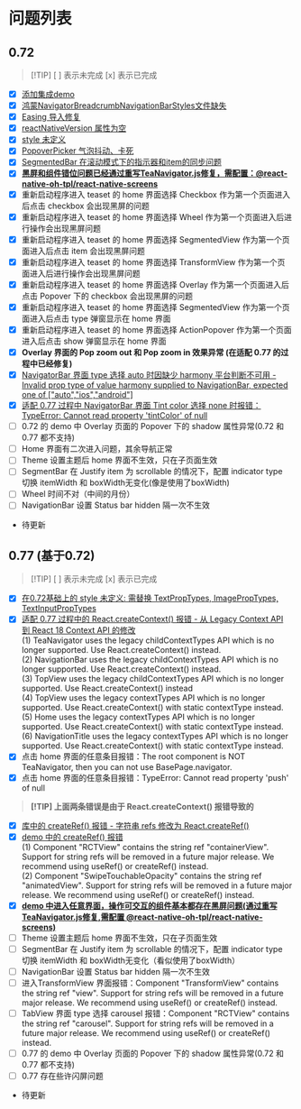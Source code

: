 # 问题列表

## 0.72
> [!TIP] [ ] 表示未完成 [x] 表示已完成
- [x] [添加集成demo](https://github.com/ChanRui09/teaset_lib_demo/commit/895e03ee017632f3ef500d7178231aa547eb3739)
- [x] [鸿蒙NavigatorBreadcrumbNavigationBarStyles文件缺失](https://github.com/ChanRui09/teaset_lib_demo/commit/141ddaf4d930f18024c46bd09c1ca01b92a42b77)
- [x] [Easing 导入修复](https://github.com/ChanRui09/teaset_lib_demo/commit/552f23a18b3a6e843519f6d9822cefb5585a13cd)
- [x] [reactNativeVersion 属性为空](https://github.com/ChanRui09/teaset_lib_demo/commit/3211eaf1b8086148af044cbcafdc96635d95d7ee)
- [x] [style 未定义](https://github.com/ChanRui09/teaset_lib_demo/commit/1f07c0f3da8e294f15623e75d41f26a9dac16d73)
- [x] [PopoverPicker 气泡抖动、卡死](https://github.com/ChanRui09/teaset_lib_demo/commit/f49863bb1d4301c8165c5515ee392295194dc750)
- [x] [SegmentedBar 在滚动模式下的指示器和item的同步问题](https://github.com/ChanRui09/teaset_lib_demo/commit/0273cbd797ed6bd86fae5ef9676b702b848a7a38) 
- [x] [**黑屏和组件错位问题已经通过重写TeaNavigator.js修复，需配置：@react-native-oh-tpl/react-native-screens**](https://github.com/ChanRui09/teaset_lib_demo/commit/6271593572ab70b3bce04ae1b6abdbcffe6c6e70) 
- [x] 重新启动程序进入 teaset 的 home 界面选择 Checkbox 作为第一个页面进入后点击 checkbox 会出现黑屏的问题
- [x] 重新启动程序进入 teaset 的 home 界面选择 Wheel 作为第一个页面进入后进行操作会出现黑屏问题
- [x] 重新启动程序进入 teaset 的 home 界面选择 SegmentedView 作为第一个页面进入后点击 item 会出现黑屏问题
- [x] 重新启动程序进入 teaset 的 home 界面选择 TransformView 作为第一个页面进入后进行操作会出现黑屏问题
- [x] 重新启动程序进入 teaset 的 home 界面选择 Overlay 作为第一个页面进入后点击 Popover 下的 checkbox 会出现黑屏的问题
- [x] 重新启动程序进入 teaset 的 home 界面选择 SegmentedView 作为第一个页面进入后点击 type 弹窗显示在 home 界面
- [x] 重新启动程序进入 teaset 的 home 界面选择 ActionPopover 作为第一个页面进入后点击 show 弹窗显示在 home 界面
- [x] **Overlay 界面的 Pop zoom out 和 Pop zoom in 效果异常 (在适配 0.77 的过程中已经修复)**  
- [x] [NavigatorBar 界面 type 选择 auto 时因缺少 harmony 平台判断不可用 - Invalid prop type of value harmony supplied to NavigationBar, expected one of ["auto","ios","android"]](https://github.com/ChanRui09/teaset_lib_demo/commit/2906c01c9839118ba9d4541e4eddbeea194161e6)  
- [x] [适配 0.77 过程中 NavigatorBar 界面 Tint color 选择 none 时报错：TypeError: Cannot read property 'tintColor' of null](https://github.com/ChanRui09/teaset_lib_demo/commit/be482960e36c0232257859e2501c89ca18dc4183)  
- [ ] 0.72 的 demo 中 Overlay 页面的 Popover 下的 shadow 属性异常(0.72 和 0.77 都不支持)
- [ ] Home 界面有二次进入问题，其余导航正常
- [ ] Theme 设置主题后 home 界面不生效，只在子页面生效
- [ ] SegmentBar 在 Justify item 为 scrollable 的情况下，配置 indicator type 切换 itemWidth 和 boxWidth无变化(像是使用了boxWidth)
- [ ] Wheel 时间不对（中间的月份）
- [ ] NavigationBar 设置 Status bar hidden 隔一次不生效
- 待更新
## 0.77 (基于0.72)
> [!TIP] [ ] 表示未完成 [x] 表示已完成
- [x] [在0.72基础上的 style 未定义: 需替换 TextPropTypes, ImagePropTypes, TextInputPropTypes](https://github.com/ChanRui09/teaset_lib_demo/commit/ff6d5b34b1f30e6e1be9c274bca36840fef6c71e)
- [x] [适配 0.77 过程中的 React.createContext() 报错 - 从 Legacy Context API 到 React 18 Context API 的修改](https://github.com/ChanRui09/teaset_lib_demo/commit/ed2b30dce1784e873f4b806abfa16416396edfa2)   
(1) TeaNavigator uses the legacy childContextTypes API which is no longer supported. Use React.createContext() instead.  
(2) NavigationBar uses the legacy childContextTypes API which is no longer supported. Use React.createContext() instead.  
(3) TopView uses the legacy childContextTypes API which is no longer supported. Use React.createContext() instead  
(4) TopView uses the legacy contextTypes API which is no longer supported. Use React.createContext() with static contextType instead.  
(5) Home uses the legacy contextTypes API which is no longer supported. Use React.createContext() with static contextType instead.  
(6) NavigationTitle uses the legacy contextTypes API which is no longer supported. Use React.createContext() with static contextType instead.  
- [x] 点击 home 界面的任意条目报错：The root component is NOT TeaNavigator, then you can not use BasePage.navigator.
- [x] 点击 home 界面的任意条目报错：TypeError: Cannot read property 'push' of null
> **[!TIP] 上面两条错误是由于 React.createContext() 报错导致的**
- [x] [库中的 createRef() 报错 - 字符串 refs 修改为 React.createRef()](https://github.com/ChanRui09/teaset_lib_demo/commit/5192ff367ab61909c00411033f59dcce591f0803)
- [x] [demo 中的 createRef() 报错](https://github.com/ChanRui09/teaset_lib_demo/commit/dfcfcf71ab29ca58802641338c250701491ed860)  
(1) Component "RCTView" contains the string ref "containerView". Support for string refs will be removed in a future major release. We recommend using useRef() or createRef() instead.  
(2) Component "SwipeTouchableOpacity" contains the string ref "animatedView". Support for string refs will be removed in a future major release. We recommend using useRef() or createRef() instead.  
- [x] [**demo 中进入任意界面，操作可交互的组件基本都存在黑屏问题(通过重写TeaNavigator.js修复,需配置 @react-native-oh-tpl/react-native-screens)**](https://github.com/ChanRui09/teaset_lib_demo/commit/6271593572ab70b3bce04ae1b6abdbcffe6c6e70)
- [ ] Theme 设置主题后 home 界面不生效，只在子页面生效
- [ ] SegmentBar 在 Justify item 为 scrollable 的情况下，配置 indicator type 切换 itemWidth 和 boxWidth无变化（看似使用了boxWidth）
- [ ] NavigationBar 设置 Status bar hidden 隔一次不生效
- [ ] 进入TransformView 界面报错：Component "TransformView" contains the string ref "view". Support for string refs will be removed in a future major release. We recommend using useRef() or createRef() instead.
- [ ] TabView 界面 type 选择 carousel 报错：Component "RCTView" contains the string ref "carousel". Support for string refs will be removed in a future major release. We recommend using useRef() or createRef() instead.
- [ ] 0.77 的 demo 中 Overlay 页面的 Popover 下的 shadow 属性异常(0.72 和 0.77 都不支持)
- [ ] 0.77 存在些许闪屏问题
- 待更新
